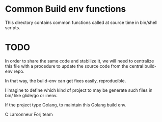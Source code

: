 # Common Build env functions

This directory contains common functions called at source time in
bin/shell scripts.

# TODO

In order to share the same code and stabilize it, we will need to
centralize this file with a procedure to update the source code
from the central build-env repo.

In that way, the build-env can get fixes easily, reproducible.

I imagine to define which kind of project to may be generate such files
in bin/ like glide/go or inenv.

If the project type Golang, to maintain this Golang build env.


C Larsonneur
Forj team
